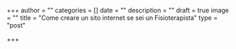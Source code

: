 +++
author = ""
categories = []
date = ""
description = ""
draft = true
image = ""
title = "Come creare un sito internet se sei un Fisioterapista"
type = "post"

+++
